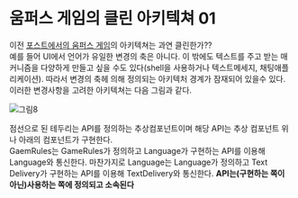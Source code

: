 # 움퍼스 게임의 클린 아키텍쳐 01
이전 [포스트에서의 움퍼스 게임](./hunt_the_wumpus.md)의 아키텍쳐는 과연 클린한가??  
예를 들어 UI에서 언어가 유일한 변경의 축은 아니다. 이 밖에도 텍스트를 주고 받는 매커니즘을 다양하게 만들고 싶을 수도 있다(shell을 사용하거나 텍스트메세지, 채팅애플리케이션). 따라서 변경의 축헤 의해 정의되는 아키텍처 경계가 잠재되어 있을수 있다. 이러한 변경사항을 고려한 아키텍쳐는 다음 그림과 같다. 

![그림8](https://user-images.githubusercontent.com/24540286/142760046-fc0caffb-2dab-4528-8c4f-2548bb0d7fc0.png)


점선으로 된 테두리는 API를 정의하는 추상컴포넌트이며 해당 API는 추상 컴포넌트 위나 아래의 컴포넌트가 구현한다.  
GaemRules는 GameRules가 정의하고 Language가 구현하는 API를 이용해 Language와 통신한다. 마찬가지로 Language는 Language가 정의하고 Text Delivery가 구현하는 API를 이용해 TextDelivery와 통신한다. **API는(구현하는 쪽이 아닌)사용하는 쪽에 정의되고 소속된다**